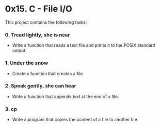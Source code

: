# 0x15. C - File I/O

This project contains the following tasks:

### 0. Tread lightly, she is near
* Write a function that reads a text file and prints it to the POSIX standard output.

### 1. Under the snow
* Create a function that creates a file.

### 2. Speak gently, she can hear
* Write a function that appends text at the end of a file.

### 3. cp
* Write a program that copies the content of a file to another file.
